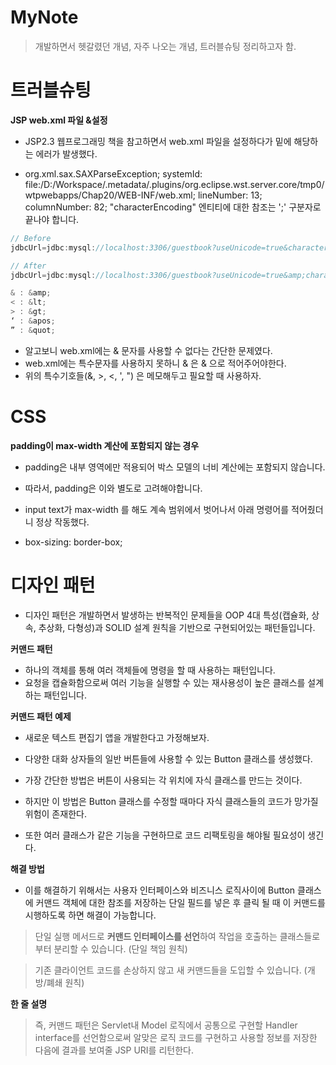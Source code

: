 # MyNote

> 개발하면서 헷갈렸던 개념, 자주 나오는 개념, 트러블슈팅 정리하고자 함.

# 트러블슈팅

**JSP web.xml 파일 &설정**

* JSP2.3 웹프로그래밍 책을 참고하면서 web.xml 파일을 설정하다가 밑에 해당하는 에러가 발생했다.

* org.xml.sax.SAXParseException; systemId: file:/D:/Workspace/.metadata/.plugins/org.eclipse.wst.server.core/tmp0/wtpwebapps/Chap20/WEB-INF/web.xml; lineNumber: 13; columnNumber: 82; "characterEncoding" 엔티티에 대한 참조는 ';' 구분자로 끝나야 합니다.

```java
// Before
jdbcUrl=jdbc:mysql://localhost:3306/guestbook?useUnicode=true&characterEncoding=utf8&useSSL=false&serverTimezone=UTC

// After
jdbcUrl=jdbc:mysql://localhost:3306/guestbook?useUnicode=true&amp;characterEncoding=utf8&amp;useSSL=false&amp;serverTimezone=UTC

& : &amp;
< : &lt;
> : &gt;
‘ : &apos;
” : &quot;
```

* 알고보니 web.xml에는 & 문자를 사용할 수 없다는 간단한 문제였다.
* web.xml에는 특수문자를 사용하지 못하니 & 은 &amp; 으로 적어주어야한다.
* 위의 특수기호들(&, >, <, ', ") 은 메모해두고 필요할 때 사용하자.

# CSS

**padding이 max-width 계산에 포함되지 않는 경우**

* padding은 내부 영역에만 적용되어 박스 모델의 너비 계산에는 포함되지 않습니다.
* 따라서, padding은 이와 별도로 고려해야합니다.

* input text가 max-width 를 해도 계속 범위에서 벗어나서 아래 명령어를 적어줬더니 정상 작동했다.
* box-sizing: border-box; 


# 디자인 패턴

* 디자인 패턴은 개발하면서 발생하는 반복적인 문제들을 OOP 4대 특성(캡슐화, 상속, 추상화, 다형성)과 SOLID 설계 원칙을 기반으로 구현되어있는 패턴들입니다.

**커맨드 패턴**

* 하나의 객체를 통해 여러 객체들에 명령을 할 때 사용하는 패턴입니다.
* 요청을 캡슐화함으로써 여러 기능을 실행할 수 있는 재사용성이 높은 클래스를 설계하는 패턴입니다.

**커맨드 패턴 예제**

* 새로운 텍스트 편집기 앱을 개발한다고 가정해보자.

* 다양한 대화 상자들의 일반 버튼들에 사용할 수 있는 Button 클래스를 생성했다.
* 가장 간단한 방법은 버튼이 사용되는 각 위치에 자식 클래스를 만드는 것이다.
* 하지만 이 방법은 Button 클래스를 수정할 때마다 자식 클래스들의 코드가 망가질 위험이 존재한다.
* 또한 여러 클래스가 같은 기능을 구현하므로 코드 리팩토링을 해야될 필요성이 생긴다.

**해결 방법**

* 이를 해결하기 위해서는 사용자 인터페이스와 비즈니스 로직사이에 Button 클래스에 커맨드 객체에 대한 참조를 저장하는 단일 필드를 넣은 후 클릭 될 때 이 커맨드를 시행하도록 하면 해결이 가능합니다.

> 단일 실행 메서드로 **커맨드 인터페이스를 선언**하여 작업을 호출하는 클래스들로부터 분리할 수 있습니다. (단일 책임 원칙)

> 기존 클라이언트 코드를 손상하지 않고 새 커맨드들을 도입할 수 있습니다. (개방/폐쇄 원칙)

**한 줄 설명**

> 즉, 커맨드 패턴은 Servlet내 Model 로직에서 공통으로 구현할 Handler interface를 선언함으로써 알맞은 로직 코드를 구현하고 사용할 정보를 저장한 다음에 결과를 보여줄 JSP URI를 리턴한다.  

